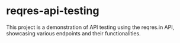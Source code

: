 # reqres-api-testing
This project is a demonstration of API testing using the reqres.in API, showcasing various endpoints and their functionalities.
